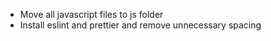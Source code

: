 - Move all javascript files to js folder
- Install eslint and prettier and remove unnecessary spacing